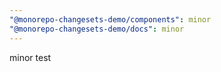 ```yaml
---
"@monorepo-changesets-demo/components": minor
"@monorepo-changesets-demo/docs": minor
---
```


minor test
